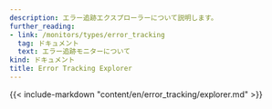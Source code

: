 ```yaml
---
description: エラー追跡エクスプローラーについて説明します。
further_reading:
- link: /monitors/types/error_tracking
  tag: ドキュメント
  text: エラー追跡モニターについて
kind: ドキュメント
title: Error Tracking Explorer
---
```


{{< include-markdown "content/en/error_tracking/explorer.md" >}}